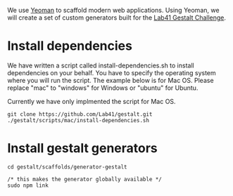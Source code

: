 We use [Yeoman](http://yeoman.io/ "Yeoman.io") to scaffold modern web applications. 
Using Yeoman, we will create a set of custom generators built for the 
[Lab41 Gestalt Challenge](http://www.lab41.org/work/ "Lab41 Work").

# Install dependencies
We have written a script called install-dependencies.sh to install dependencies on 
your behalf. You have to specify the operating system where you will run the script. 
The example below is for Mac OS.  Please replace "mac" to "windows" for Windows or 
"ubuntu" for Ubuntu. 

Currently we have only implmented the script for Mac OS.

```
git clone https://github.com/Lab41/gestalt.git
./gestalt/scripts/mac/install-dependencies.sh
```

# Install gestalt generators
```
cd gestalt/scaffolds/generator-gestalt

/* this makes the generator globally available */
sudo npm link
```
